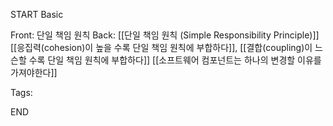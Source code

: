 START
Basic

Front: 단일 책임 원칙
Back: 
[[단일 책임 원칙 (Simple Responsibility Principle)]]
[[응집력(cohesion)이 높을 수록 단일 책임 원칙에 부합하다]],
[[결합(coupling)이 느슨할 수록 단일 책임 원칙에 부합하다]]
[[소프트웨어 컴포넌트는 하나의 변경할 이유를 가져야한다]]

Tags:
<!--ID: 1719328412889-->
END